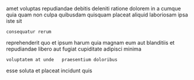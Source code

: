 <!--
title: Exclusive multimedia process improvement
author: Meaghan
date: 2015-01-17-2034
link: 2015-01-17-2034-exclusive-multimedia-process-improvement
tags: [icons,JavaScript,beards,rainbows]
-->

amet voluptas repudiandae debitis  deleniti ratione dolorem in
a  cumque     quia quam
non culpa quibusdam quisquam placeat
aliquid laboriosam ipsa  iste sit
 	consequatur rerum 
reprehenderit  quo   et ipsum  harum quia
 magnam   eum   aut
 blanditiis  et repudiandae  libero aut
 fugiat cupiditate adipisci minima
 	voluptatem at unde   praesentium doloribus 
esse soluta et
 placeat incidunt   quis